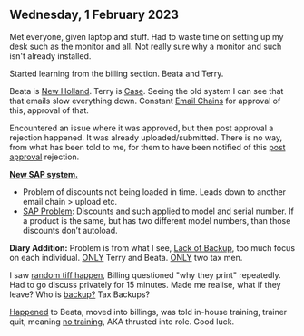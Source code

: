 ## Wednesday, 1 February 2023

Met everyone, given laptop and stuff. Had to waste time on setting up my desk such as the monitor and all. Not really sure why a monitor and such isn't already installed.

Started learning from the billing section. Beata and Terry.

Beata is [New Holland](../../../Notes/Billing/New%20Holland.md). Terry is [Case](../../../Notes/Billing/Case.md). Seeing the old system I can see that that emails slow everything down. Constant [Email Chains](../../Limitations/Email%20Chains.md) for approval of this, approval of that.

Encountered an issue where it was approved, but then post approval a rejection happened. It was already uploaded/submitted. There is no way, from what has been told to me, for them to have been notified of this [post approval](../../Limitations/Post%20Check.md) rejection.

**<u>New SAP system.</u>**

- Problem of discounts not being loaded in time. Leads down to another email chain > upload etc.
- [SAP Problem](../../Limitations/SAP%20Problem.md): Discounts and such applied to model and serial number. If a product is the same, but has two different model numbers, than those discounts don’t autoload. 


**Diary Addition:** Problem is from what I see, [Lack of Backup](../../Limitations/Lack%20of%20Backup.md), too much focus on each individual.
<u>ONLY</u> Terry and Beata.
<u>ONLY</u> two tax men.

I saw [random tiff happen](../../Limitations/Collaboration.md), Billing questioned "why they print" repeatedly. Had to go discuss privately for 15 minutes. 
Made me realise, what if they leave? Who is [backup?](../../Limitations/Lack%20of%20Backup.md) Tax Backups?

<u>Happened</u> to Beata, moved into billings, was told in-house training, trainer quit, meaning [no training](../../Limitations/Efficiency.md), AKA thrusted into role. Good luck. 